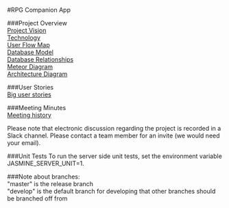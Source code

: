 #RPG Companion App  

###Project Overview  
[Project Vision](https://docs.google.com/document/d/1vjb-VSGzE597DyjM7nernY6ocQbtDChBV6MGlIx8y2M/edit)  
[Technology](https://docs.google.com/document/d/1-QhJxHtYhCSyte3LNl1k16DtLTLiLlqqZ8P3DW_PkMM/edit)  
[User Flow Map](https://docs.google.com/drawings/d/1xkV3fqgLv9Vz-iEGV-DE5ZwTQiR9ZMqnLL53eOsDK2o/edit?usp=sharing)   
[Database Model](https://docs.google.com/spreadsheets/d/14O9qqzI_PcDS76ECVIxYLPFbdDCoeWQ6UM7BqzKDce4/edit?usp=sharing)  
[Database Relationships](https://docs.google.com/drawings/d/1Q1mSQB5q5122A_x4M2EyA5StGdyv11w7h7c4ZVCXBAQ/edit?usp=sharing)  
[Meteor Diagram](https://docs.google.com/drawings/d/1AlJED4PdlEZFEkn0a4w8DTdLhixfg7OfRQHyjip_fig/edit?usp=sharing)  
[Architecture Diagram](https://docs.google.com/drawings/d/1fKzn2iSpk6Bu2LMwaYCE5Bkbep8kTizcBKqvfKNS42Y/edit?usp=sharing)

###User Stories  
[Big user stories](https://trello.com/b/IYE6wlS5/4350)  

###Meeting Minutes  
[Meeting history](https://drive.google.com/folderview?id=0B9MCO8Sk7I1dbzlzcTJmajBTTDg&usp=sharing)  

Please note that electronic discussion regarding the project is recorded in a Slack channel. Please contact a team member for an invite (we would need your email).

###Unit Tests
To run the server side unit tests, set the environment variable JASMINE_SERVER_UNIT=1.

###Note about branches:  
"master" is the release branch  
"develop" is the default branch for developing that other branches should be branched off from
